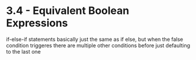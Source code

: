 # 3.4 - Equivalent Boolean Expressions
if-else-if statements basically just the same as if else, but when the false condition triggeres there are multiple other conditions before just defaulting to the last one